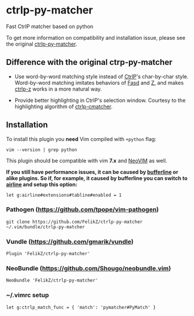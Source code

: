 ctrlp-py-matcher
================

Fast CtrlP matcher based on python

To get more information on compatibility and installation issue, please see the original [ctrlp-py-matcher](https://github.com/FelikZ/ctrlp-py-matcher).

Difference with the original ctrp-py-matcher
----------------------------

+ Use word-by-word matching style instead of [CtrlP](https://github.com/kien/ctrlp.vim)'s char-by-char style. Word-by-word matching imitates behaviors of [Fasd](https://github.com/clvv/fasd) and [Z](https://github.com/rupa/z), and makes [ctrlp-z](https://github.com/amiorin/ctrlp-z) works in a more natural way.

+ Provide better highlighting in CtrlP's selection window. Courtesy to the highlighting algorithm of [ctrlp-cmatcher](https://github.com/JazzCore/ctrlp-cmatcher/blob/master/autoload/matcher.vim).


Installation
------------
To install this plugin you **need** Vim compiled with `+python` flag:

```
vim --version | grep python
```

This plugin should be compatible with vim **7.x** and [NeoVIM](http://neovim.io) as well.

**If you still have performance issues, it can be caused by [bufferline](https://github.com/bling/vim-bufferline) or alike plugins. So if, for example, it caused by bufferline you can switch to [airline](https://github.com/bling/vim-airline) and setup this option:**

```
let g:airline#extensions#tabline#enabled = 1
```


### Pathogen (https://github.com/tpope/vim-pathogen)
```
git clone https://github.com/FelikZ/ctrlp-py-matcher ~/.vim/bundle/ctrlp-py-matcher
```

### Vundle (https://github.com/gmarik/vundle)
```
Plugin 'FelikZ/ctrlp-py-matcher'
```

### NeoBundle (https://github.com/Shougo/neobundle.vim)
```
NeoBundle 'FelikZ/ctrlp-py-matcher'
```

### ~/.vimrc setup

    let g:ctrlp_match_func = { 'match': 'pymatcher#PyMatch' }